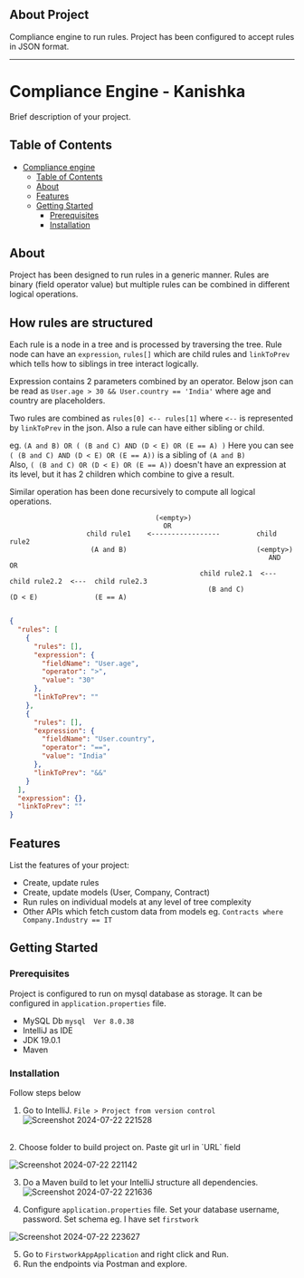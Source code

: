 ## About Project

Compliance engine to run rules.
Project has been configured to accept rules in JSON format.


---

# Compliance Engine - Kanishka

Brief description of your project.

## Table of Contents

- [Compliance engine](#project-name)
    - [Table of Contents](#table-of-contents)
    - [About](#about)
    - [Features](#features)
    - [Getting Started](#getting-started)
        - [Prerequisites](#prerequisites)
        - [Installation](#installation)

## About

Project has been designed to run rules in a generic manner. Rules are binary (field operator value) but multiple rules can be combined in different logical operations.

## How rules are structured

Each rule is a node in a tree and is processed by traversing the tree.
Rule node can have an `expression`, `rules[]` which are child rules and `linkToPrev` which tells how to siblings in tree interact logically.<br />

Expression contains 2 parameters combined by an operator. Below json can be read as
`User.age > 30 && User.country == 'India'` where age and country are placeholders.


Two rules are combined as `rules[0] <-- rules[1]` where `<--` is represented by `linkToPrev` in the json.
Also a rule can have either sibling or child.

eg. `(A and B) OR ( (B and C) AND (D < E) OR (E == A) )`
Here you can see `( (B and C) AND (D < E) OR (E == A))` is a sibling of `(A and B)` </br>
Also, `( (B and C) OR (D < E) OR (E == A))` doesn't have an expression at its level, but it has 2 children which combine to give a result.

Similar operation has been done recursively to compute all logical operations.
```
                                    (<empty>)
                                      OR
                   child rule1    <-----------------         child rule2
                    (A and B)                                (<empty>)
                                                                AND                 OR
                                               child rule2.1  <--- child rule2.2  <---  child rule2.3
                                                 (B and C)           (D < E)              (E == A)
                                                

```

```json
{
  "rules": [
    {
      "rules": [],
      "expression": {
        "fieldName": "User.age",
        "operator": ">",
        "value": "30"
      },
      "linkToPrev": ""
    },
    {
      "rules": [],
      "expression": {
        "fieldName": "User.country",
        "operator": "==",
        "value": "India"
      },
      "linkToPrev": "&&"
    }
  ],
  "expression": {},
  "linkToPrev": ""
}
```

## Features

List the features of your project:

- Create, update rules
- Create, update models (User, Company, Contract)
- Run rules on individual models at any level of tree complexity
- Other APIs which fetch custom data from models eg. `Contracts where Company.Industry == IT`

## Getting Started

### Prerequisites

Project is configured to run on mysql database as storage. It can be configured in `application.properties` file.

- MySQL Db `mysql  Ver 8.0.38`
- IntelliJ as IDE
- JDK 19.0.1
- Maven

### Installation

Follow steps below

1. Go to IntelliJ. `File > Project from version control` </br>
![Screenshot 2024-07-22 221528](https://github.com/user-attachments/assets/f445e8fd-d10f-4e68-a6ed-e8f5b049d75b)
</br>
2. Choose folder to build project on. Paste git url in `URL` field

   
![Screenshot 2024-07-22 221142](https://github.com/user-attachments/assets/5564447d-fad1-425e-889c-59af99a3e897)
</br>

3. Do a Maven build to let your IntelliJ structure all dependencies. </br>
![Screenshot 2024-07-22 221636](https://github.com/user-attachments/assets/b8b5453f-23bc-42c5-a28e-cec283f9ff7f) </br>

4. Configure `application.properties` file. Set your database username, password. Set schema eg. I have set `firstwork` </br>

![Screenshot 2024-07-22 223627](https://github.com/user-attachments/assets/c0c23d31-6aba-4b5e-a475-95232955bbe6)

   
5. Go to `FirstworkAppApplication` and right click and Run.
   </br>
6. Run the endpoints via Postman and explore. </br>
